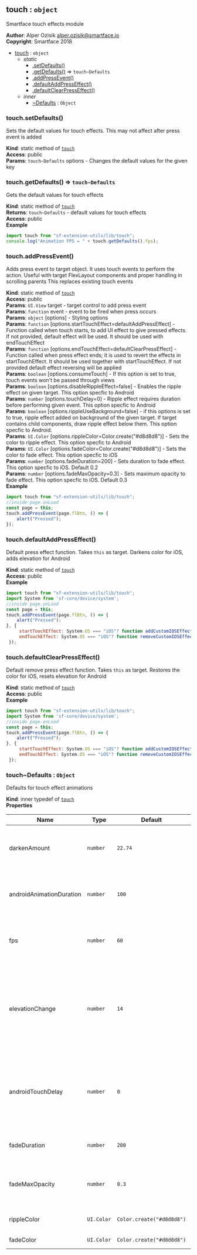 <a name="module_touch"></a>

## touch : <code>object</code>
Smartface touch effects module

**Author**: Alper Ozisik <alper.ozisik@smartface.io>  
**Copyright**: Smartface 2018  

* [touch](#module_touch) : <code>object</code>
    * _static_
        * [.setDefaults()](#module_touch.setDefaults)
        * [.getDefaults()](#module_touch.getDefaults) ⇒ <code>touch~Defaults</code>
        * [.addPressEvent()](#module_touch.addPressEvent)
        * [.defaultAddPressEffect()](#module_touch.defaultAddPressEffect)
        * [.defaultClearPressEffect()](#module_touch.defaultClearPressEffect)
    * _inner_
        * [~Defaults](#module_touch..Defaults) : <code>Object</code>

<a name="module_touch.setDefaults"></a>

### touch.setDefaults()
Sets the default values for touch effects. This may not affect after press event is added

**Kind**: static method of [<code>touch</code>](#module_touch)  
**Access**: public  
**Params**: <code>touch~Defaults</code> options - Changes the default values for the given key  
<a name="module_touch.getDefaults"></a>

### touch.getDefaults() ⇒ <code>touch~Defaults</code>
Gets the default values for touch effects

**Kind**: static method of [<code>touch</code>](#module_touch)  
**Returns**: <code>touch~Defaults</code> - default values for touch effects  
**Access**: public  
**Example**  
```js
import touch from "sf-extension-utils/lib/touch";
console.log("Animation FPS = " + touch.getDefaults().fps);
```
<a name="module_touch.addPressEvent"></a>

### touch.addPressEvent()
Adds press event to target object. It uses touch events to perform the action.
Useful with target FlexLayout components and proper handling in scrolling parents
This replaces existing touch events

**Kind**: static method of [<code>touch</code>](#module_touch)  
**Access**: public  
**Params**: <code>UI.View</code> target - target control to add press event  
**Params**: <code>function</code> event - event to be fired when press occurs  
**Params**: <code>object</code> [options] - Styling options  
**Params**: <code>function</code> [options.startTouchEffect=defaultAddPressEffect] - Function called when touch starts, to add UI effect to give pressed effects. If not provided, default effect will be used. It should be used with endTouchEffect  
**Params**: <code>function</code> [options.endTouchEffect=defaultClearPressEffect] - Function called when press effect ends; it is used to revert the effects in startTouchEffect. It should be used together with startTouchEffect. If not provided default effect reversing will be applied  
**Params**: <code>boolean</code> [options.consumeTouch] - If this option is set to true, touch events won't be passed through views  
**Params**: <code>boolean</code> [options.disableRippleEffect=false] - Enables the ripple effect on given target. This option specfic to Android  
**Params**: <code>number</code> [options.touchDelay=0] - Ripple effect requires duration before performing given event. This option specfic to Android  
**Params**: <code>boolean</code> [options.rippleUseBackground=false] - if this options is set to true, ripple effect added on background of the given target. If target contains child components, draw ripple effect below them. This option specfic to Android.  
**Params**: <code>UI.Color</code> [options.rippleColor=Color.create("#d8d8d8")] - Sets the color to ripple effect. This option specfic to Android  
**Params**: <code>UI.Color</code> [options.fadeColor=Color.create("#d8d8d8")] - Sets the color to fade effect. This option specfic to iOS  
**Params**: <code>number</code> [options.fadeDuration=200] - Sets duration to fade effect. This option specfic to iOS. Default 0.2  
**Params**: <code>number</code> [options.fadeMaxOpacity=0.3] - Sets maximum opacity to fade effect. This option specfic to iOS. Default 0.3  
**Example**  
```js
import touch from "sf-extension-utils/lib/touch";
//inside page.onLoad
const page = this;
touch.addPressEvent(page.flBtn, () => {
    alert("Pressed");
});
```
<a name="module_touch.defaultAddPressEffect"></a>

### touch.defaultAddPressEffect()
Default press effect function. Takes `this` as target. Darkens color for iOS, adds elevation for Android

**Kind**: static method of [<code>touch</code>](#module_touch)  
**Access**: public  
**Example**  
```js
import touch from "sf-extension-utils/lib/touch";
import System from 'sf-core/device/system';
//inside page.onLoad
const page = this;
touch.addPressEvent(page.flBtn, () => {
    alert("Pressed");
}, {
     startTouchEffect: System.OS === "iOS"? function addCustomIOSEffect(){ }: touch.defaultAddPressEffect,
     endTouchEffect: System.OS === "iOS"? function removeCustomIOSEffect(){ }: touch.defaultClearPressEffect,
 });
```
<a name="module_touch.defaultClearPressEffect"></a>

### touch.defaultClearPressEffect()
Default remove press effect function. Takes `this` as target. Restores the color for iOS, resets elevation for Android

**Kind**: static method of [<code>touch</code>](#module_touch)  
**Access**: public  
**Example**  
```js
import touch from "sf-extension-utils/lib/touch";
import System from 'sf-core/device/system';
//inside page.onLoad
const page = this;
touch.addPressEvent(page.flBtn, () => {
    alert("Pressed");
}, {
     startTouchEffect: System.OS === "iOS"? function addCustomIOSEffect(){ }: touch.defaultAddPressEffect,
     endTouchEffect: System.OS === "iOS"? function removeCustomIOSEffect(){ }: touch.defaultClearPressEffect,
 });
```
<a name="module_touch..Defaults"></a>

### touch~Defaults : <code>Object</code>
Defaults for touch effect animations

**Kind**: inner typedef of [<code>touch</code>](#module_touch)  
**Properties**

| Name | Type | Default | Description |
| --- | --- | --- | --- |
| darkenAmount | <code>number</code> | <code>22.74</code> | On iOS, if fade is not being used, target is darkened. By default |
| androidAnimationDuration | <code>number</code> | <code>100</code> | On android, elevation change animation duration in ms. |
| fps | <code>number</code> | <code>60</code> | Android animation change effect rendering FPS |
| elevationChange | <code>number</code> | <code>14</code> | Android increases the elevation of the target by the value set, after touch is cancelled, it is restored |
| androidTouchDelay | <code>number</code> | <code>0</code> | Android adds delay to trigger the touch. It is useful while viewing the ripple effect take place |
| fadeDuration | <code>number</code> | <code>200</code> | iOS fade effect duration in miliseconds |
| fadeMaxOpacity | <code>number</code> | <code>0.3</code> | iOS fade effect max opacity. Value between 0 and 1 |
| rippleColor | <code>UI.Color</code> | <code>Color.create(&quot;#d8d8d8&quot;)</code> | Android ripple effect color |
| fadeColor | <code>UI.Color</code> | <code>Color.create(&quot;#d8d8d8&quot;)</code> | iOS fade effect color |

